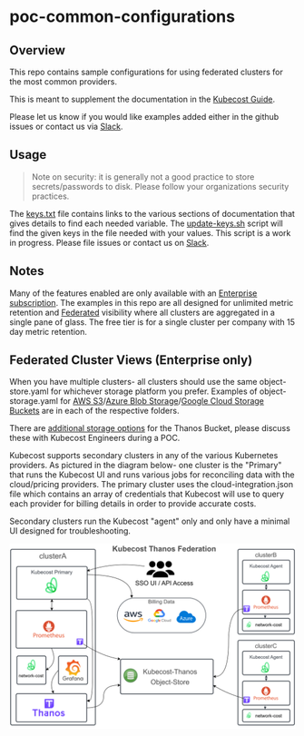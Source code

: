 # poc-common-configurations

## Overview

This repo contains sample configurations for using federated clusters for the most common providers.

This is meant to supplement the documentation in the [Kubecost Guide](https://guide.kubecost.com/).

Please let us know if you would like examples added either in the github issues or contact us via [Slack](https://kubecost.slack.com/).

## Usage

> Note on security: it is generally not a good practice to store secrets/passwords to disk. Please follow your organizations security practices.

The [keys.txt](keys.txt) file contains links to the various sections of documentation that gives details to find each needed variable. The [update-keys.sh](update-keys.sh) script will find the given keys in the file needed with your values. This script is a work in progress. Please file issues or contact us on [Slack](https://kubecost.slack.com/).

## Notes

Many of the features enabled are only available with an [Enterprise subscription](https://www.kubecost.com/pricing). The examples in this repo are all designed for unlimited metric retention and [Federated](https://guide.kubecost.com/hc/en-us/articles/4407595946135-Federated-Clusters) visibility where all clusters are aggregated in a single pane of glass. The free tier is for a single cluster per company with 15 day metric retention.

## Federated Cluster Views (Enterprise only)

When you have multiple clusters- all clusters should use the same object-store.yaml for whichever storage platform you prefer. Examples of object-storage.yaml for [AWS S3](/aws/object-store.yaml)/[Azure Blob Storage](/azure/object-store.yaml)/[Google Cloud Storage Buckets](/gcp/object-store.yaml) are in each of the respective folders.

There are [additional storage options](https://thanos.io/tip/thanos/storage.md/) for the Thanos Bucket, please discuss these with Kubecost Engineers during a POC.

Kubecost supports secondary clusters in any of the various Kubernetes providers. As pictured in the diagram below- one cluster is the "Primary" that runs the Kubecost UI and runs various jobs for reconciling data with the cloud/pricing providers. The primary cluster uses the cloud-integration.json file which contains an array of credentials that Kubecost will use to query each provider for billing details in order to provide accurate costs.

Secondary clusters run the Kubecost "agent" only and only have a minimal UI designed for troubleshooting.

![Kubecost-enterprise-architecture](https://raw.githubusercontent.com/kubecost/docs/main/images/thanos-architecture.png)
